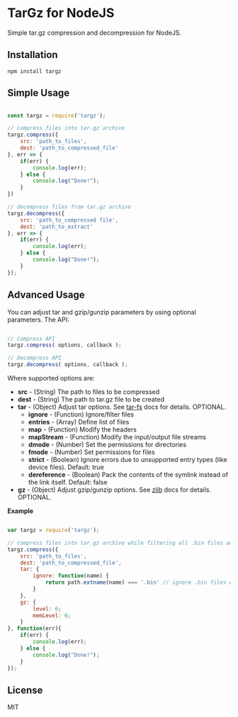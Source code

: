 # TarGz for NodeJS

Simple tar.gz compression and decompression for NodeJS.

## Installation

```
npm install targz
```

## Simple Usage

```javascript

const targz = require('targz');

// compress files into tar.gz archive
targz.compress({
    src: 'path_to_files',
    dest: 'path_to_compressed_file'
}, err => {
    if(err) {
        console.log(err);
    } else {
        console.log("Done!");
    }
})

// decompress files from tar.gz archive
targz.decompress({
    src: 'path_to_compressed file',
    dest: 'path_to_extract'
}, err => {
    if(err) {
        console.log(err);
    } else {
        console.log("Done!");
    }
});

```

## Advanced Usage

You can adjust tar and gzip/gunzip parameters by using optional parameters. The API:

```javascript

// Compress API
targz.compress( options, callback );

// Decompress API
targz.decompress( options, callback );

```

Where supported options are:

* **src** - (String) The path to files to be compressed
* **dest** - (String) The path to tar.gz file to be created
* **tar** - (Object) Adjust tar options. See [tar-fs](https://github.com/mafintosh/tar-fs) docs for details. OPTIONAL.
  * **ignore** - (Function) Ignore/filter files
  * **entries** - (Array) Define list of files
  * **map** - (Function) Modify the headers
  * **mapStream** - (Function) Modify the input/output file streams
  * **dmode** - (Number) Set the permissions for directories
  * **fmode** - (Number) Set permissions for files
  * **strict** - (Boolean) Ignore errors due to unsupported entry types (like device files). Default: true
  * **dereference** - (Boolean) Pack the contents of the symlink instead of the link itself. Default: false
* **gz** - (Object) Adjust gzip/gunzip options. See [zlib](https://nodejs.org/api/zlib.html#zlib_options) docs for details. OPTIONAL.

**Example**

```javascript

var targz = require('targz');

// compress files into tar.gz archive while filtering all .bin files and having gzip level/memLevel set to 6
targz.compress({
    src: 'path_to_files',
    dest: 'path_to_compressed_file',
    tar: {
        ignore: function(name) {
            return path.extname(name) === '.bin' // ignore .bin files when packing
        }
    },
    gz: {
        level: 6;
        memLevel: 6;
    }
}, function(err){
    if(err) {
        console.log(err);
    } else {
        console.log("Done!");
    }
});

```

## License

MIT
